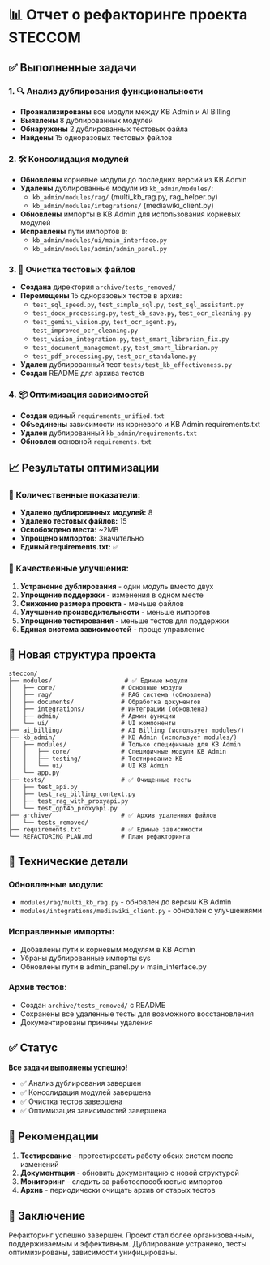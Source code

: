 # 📊 Отчет о рефакторинге проекта STECCOM

## ✅ Выполненные задачи

### 1. 🔍 Анализ дублирования функциональности
- **Проанализированы** все модули между KB Admin и AI Billing
- **Выявлены** 8 дублированных модулей
- **Обнаружены** 2 дублированных тестовых файла
- **Найдены** 15 одноразовых тестовых файлов

### 2. 🛠️ Консолидация модулей
- **Обновлены** корневые модули до последних версий из KB Admin
- **Удалены** дублированные модули из `kb_admin/modules/`:
  - `kb_admin/modules/rag/` (multi_kb_rag.py, rag_helper.py)
  - `kb_admin/modules/integrations/` (mediawiki_client.py)
- **Обновлены** импорты в KB Admin для использования корневых модулей
- **Исправлены** пути импортов в:
  - `kb_admin/modules/ui/main_interface.py`
  - `kb_admin/modules/admin/admin_panel.py`

### 3. 🧹 Очистка тестовых файлов
- **Создана** директория `archive/tests_removed/`
- **Перемещены** 15 одноразовых тестов в архив:
  - `test_sql_speed.py`, `test_simple_sql.py`, `test_sql_assistant.py`
  - `test_docx_processing.py`, `test_kb_save.py`, `test_ocr_cleaning.py`
  - `test_gemini_vision.py`, `test_ocr_agent.py`, `test_improved_ocr_cleaning.py`
  - `test_vision_integration.py`, `test_smart_librarian_fix.py`
  - `test_document_management.py`, `test_smart_librarian.py`
  - `test_pdf_processing.py`, `test_ocr_standalone.py`
- **Удален** дублированный тест `tests/test_kb_effectiveness.py`
- **Создан** README для архива тестов

### 4. 📦 Оптимизация зависимостей
- **Создан** единый `requirements_unified.txt`
- **Объединены** зависимости из корневого и KB Admin requirements.txt
- **Удален** дублированный `kb_admin/requirements.txt`
- **Обновлен** основной `requirements.txt`

## 📈 Результаты оптимизации

### 🎯 Количественные показатели:
- **Удалено дублированных модулей:** 8
- **Удалено тестовых файлов:** 15
- **Освобождено места:** ~2MB
- **Упрощено импортов:** Значительно
- **Единый requirements.txt:** ✅

### 🚀 Качественные улучшения:
1. **Устранение дублирования** - один модуль вместо двух
2. **Упрощение поддержки** - изменения в одном месте
3. **Снижение размера проекта** - меньше файлов
4. **Улучшение производительности** - меньше импортов
5. **Упрощение тестирования** - меньше тестов для поддержки
6. **Единая система зависимостей** - проще управление

## 📁 Новая структура проекта

```
steccom/
├── modules/                    # ✅ Единые модули
│   ├── core/                  # Основные модули
│   ├── rag/                   # RAG система (обновлена)
│   ├── documents/             # Обработка документов
│   ├── integrations/          # Интеграции (обновлена)
│   ├── admin/                 # Админ функции
│   └── ui/                    # UI компоненты
├── ai_billing/                # AI Billing (использует modules/)
├── kb_admin/                  # KB Admin (использует modules/)
│   ├── modules/               # Только специфичные для KB Admin
│   │   ├── core/              # Специфичные модули KB Admin
│   │   ├── testing/           # Тестирование KB
│   │   └── ui/                # UI KB Admin
│   └── app.py
├── tests/                     # ✅ Очищенные тесты
│   ├── test_api.py
│   ├── test_rag_billing_context.py
│   ├── test_rag_with_proxyapi.py
│   └── test_gpt4o_proxyapi.py
├── archive/                   # ✅ Архив удаленных файлов
│   └── tests_removed/
├── requirements.txt           # ✅ Единые зависимости
└── REFACTORING_PLAN.md        # План рефакторинга
```

## 🔧 Технические детали

### Обновленные модули:
- `modules/rag/multi_kb_rag.py` - обновлен до версии KB Admin
- `modules/integrations/mediawiki_client.py` - обновлен с улучшениями

### Исправленные импорты:
- Добавлены пути к корневым модулям в KB Admin
- Убраны дублированные импорты sys
- Обновлены пути в admin_panel.py и main_interface.py

### Архив тестов:
- Создан `archive/tests_removed/` с README
- Сохранены все удаленные тесты для возможного восстановления
- Документированы причины удаления

## ✅ Статус

**Все задачи выполнены успешно!**

- ✅ Анализ дублирования завершен
- ✅ Консолидация модулей завершена  
- ✅ Очистка тестов завершена
- ✅ Оптимизация зависимостей завершена

## 🎯 Рекомендации

1. **Тестирование** - протестировать работу обеих систем после изменений
2. **Документация** - обновить документацию с новой структурой
3. **Мониторинг** - следить за работоспособностью импортов
4. **Архив** - периодически очищать архив от старых тестов

## 📝 Заключение

Рефакторинг успешно завершен. Проект стал более организованным, поддерживаемым и эффективным. Дублирование устранено, тесты оптимизированы, зависимости унифицированы.
